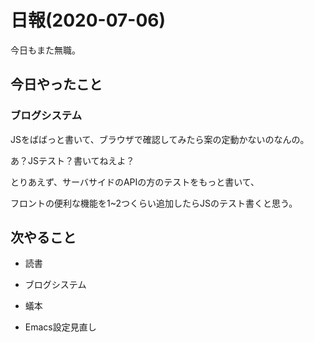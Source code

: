 # 日報(2020-07-06)

今日もまた無職。

## 今日やったこと

### ブログシステム

JSをばばっと書いて、ブラウザで確認してみたら案の定動かないのなんの。

あ？JSテスト？書いてねえよ？

とりあえず、サーバサイドのAPIの方のテストをもっと書いて、

フロントの便利な機能を1~2つくらい追加したらJSのテスト書くと思う。

## 次やること

* 読書

* ブログシステム

* 蟻本

* Emacs設定見直し
